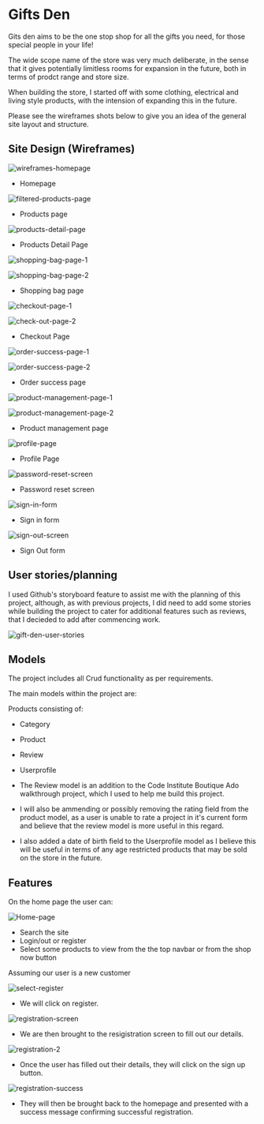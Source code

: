 # Gifts Den

Gits den aims to be the one stop shop for all the gifts you need, for those special people in your life!

The wide scope name of the store was very much deliberate, in the sense that it gives potentially limitless rooms for expansion in the future, both in terms of prodct range and store size.

When building the store, I started off with some clothing, electrical and living style products, with the intension of expanding this in the future.

Please see the wireframes shots below to give you an idea of the general site layout and structure.

## Site Design (Wireframes) 

![wireframes-homepage](media/screenshots/wireframes/homepage-wireframes.png)

- Homepage

![filtered-products-page](media/screenshots/wireframes/filtered-products-page-wireframes.png)

- Products page

![products-detail-page](media/screenshots/wireframes/products-detail-page-wireframe.png)

- Products Detail Page

![shopping-bag-page-1](media/screenshots/wireframes/shopping-bag-page-wireframes-1.png)

![shopping-bag-page-2](media/screenshots/wireframes/shopping-bag-page-wareframes-2.png)

- Shopping bag page

![checkout-page-1](media/screenshots/wireframes/checkout-page-wireframes-1.png)

![check-out-page-2](media/screenshots/wireframes/checkout-page-warefrmaes-2.png)

- Checkout Page

![order-success-page-1](media/screenshots/wireframes/order-success-page-wireframes-1.png)

![order-success-page-2](media/screenshots/wireframes/order-success-page-wireframes-2.png)

- Order success page

![product-management-page-1](media/screenshots/wireframes/product-management-page-wireframes-1.png)

![product-management-page-2](media/screenshots/wireframes/product-management-page-wirefrmaes-2.png)

- Product management page

![profile-page](media/screenshots/wireframes/profile-page-wireframes.png)

- Profile Page

![password-reset-screen](media/screenshots/wireframes/password-reset-screen-wireframes.png)

- Password reset screen

![sign-in-form](media/screenshots/wireframes/sign-in-form-wireframes.png)

- Sign in form

![sign-out-screen](media/screenshots/wireframes/log-out-screen-wireframes.png)

- Sign Out form

## User stories/planning

I used Github's storyboard feature to assist me with the planning of this project, although, as with previous projects, I did need to add some stories while building the project to cater for additional features such as reviews, that I decieded to add after commencing work.

![gift-den-user-stories](media/screenshots/gift-den-user-stories.png)

## Models

The project includes all Crud functionality as per requirements.

The main models within the project are:

Products consisting of:
- Category
- Product
- Review 
- Userprofile

- The Review model is an addition to the Code Institute Boutique Ado walkthrough project, which I used to help me build this project.

- I will also be ammending or possibly removing the rating field from the product model, as a user is unable to rate a project in it's current form and believe that the review model is more useful in this regard.

- I also added a date of birth field to the Userprofile model as I believe this will be useful in terms of any age restricted products that may be sold on the store in the future.

## Features

On the home page the user can:

![Home-page](media/screenshots/home-page.png)

- Search the site
- Login/out or register
- Select some products to view from the the top navbar or from the shop now button

Assuming our user is a new customer

![select-register](media/screenshots/click-register.png)

- We will click on register.

![registration-screen](media/screenshots/sign-up-corrected.png)

- We are then brought to the resigistration screen to fill out our details.

![registration-2](media/screenshots/registration-screen-2png.png)

- Once the user has filled out their details, they will click on the sign up button.

![registration-success](media/screenshots/register-success.png)

- They will then be brought back to the homepage and presented with a success message confirming successful registration.









